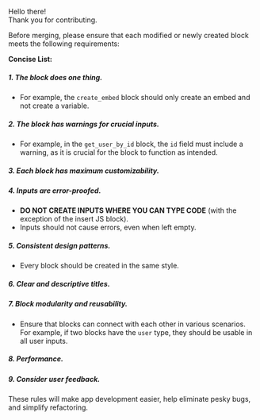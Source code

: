 Hello there!  
Thank you for contributing.

Before merging, please ensure that each modified or newly created block meets the following requirements:

**Concise List:**

##### 1. The block does one thing.
- For example, the `create_embed` block should only create an embed and not create a variable.

##### 2. The block has warnings for crucial inputs.
- For example, in the `get_user_by_id` block, the `id` field must include a warning, as it is crucial for the block to function as intended.

##### 3. Each block has maximum customizability.

##### 4. Inputs are error-proofed.
- **DO NOT CREATE INPUTS WHERE YOU CAN TYPE CODE** (with the exception of the insert JS block).
- Inputs should not cause errors, even when left empty.

##### 5. Consistent design patterns.
- Every block should be created in the same style.

##### 6. Clear and descriptive titles.

##### 7. Block modularity and reusability.
- Ensure that blocks can connect with each other in various scenarios. For example, if two blocks have the `user` type, they should be usable in all user inputs.

##### 8. Performance.

##### 9. Consider user feedback.

These rules will make app development easier, help eliminate pesky bugs, and simplify refactoring.

